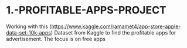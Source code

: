 # 1.-PROFITABLE-APPS-PROJECT
 Working with this (https://www.kaggle.com/ramamet4/app-store-apple-data-set-10k-apps) Dataset from Kaggle to find the profitable apps for advertisement. The focus is on free apps
